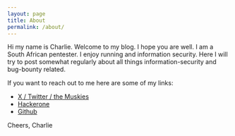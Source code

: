 ```yaml
---
layout: page
title: About
permalink: /about/
---
```


Hi my name is Charlie. Welcome to my blog. I hope you are well. I am a South African pentester. I enjoy running and information security. Here I will try to post somewhat regularly about all things information-security and bug-bounty related.

If you want to reach out to me here are some of my links:

* [X / Twitter / the Muskies ](https://twitter.com/moopinger)
* [Hackerone](https://hackerone.com/moopinger)
* [Github](https://github.com/Moopinger)

Cheers,
Charlie
